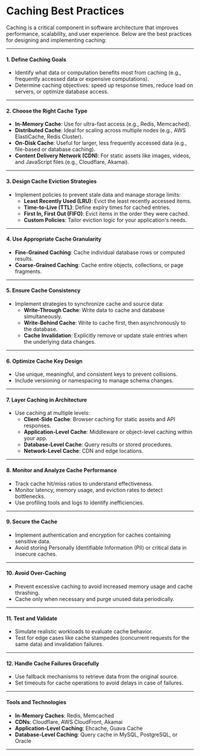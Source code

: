 # Caching Best Practices

Caching is a critical component in software architecture that improves performance, scalability, and user experience. Below are the best practices for designing and implementing caching:

---

#### **1. Define Caching Goals**
- Identify what data or computation benefits most from caching (e.g., frequently accessed data or expensive computations).
- Determine caching objectives: speed up response times, reduce load on servers, or optimize database access.

---

#### **2. Choose the Right Cache Type**
- **In-Memory Cache**: Use for ultra-fast access (e.g., Redis, Memcached).
- **Distributed Cache**: Ideal for scaling across multiple nodes (e.g., AWS ElastiCache, Redis Cluster).
- **On-Disk Cache**: Useful for larger, less frequently accessed data (e.g., file-based or database caching).
- **Content Delivery Network (CDN)**: For static assets like images, videos, and JavaScript files (e.g., Cloudflare, Akamai).

---

#### **3. Design Cache Eviction Strategies**
- Implement policies to prevent stale data and manage storage limits:
  - **Least Recently Used (LRU)**: Evict the least recently accessed items.
  - **Time-to-Live (TTL)**: Define expiry times for cached entries.
  - **First In, First Out (FIFO)**: Evict items in the order they were cached.
  - **Custom Policies**: Tailor eviction logic for your application's needs.

---

#### **4. Use Appropriate Cache Granularity**
- **Fine-Grained Caching**: Cache individual database rows or computed results.
- **Coarse-Grained Caching**: Cache entire objects, collections, or page fragments.

---

#### **5. Ensure Cache Consistency**
- Implement strategies to synchronize cache and source data:
  - **Write-Through Cache**: Write data to cache and database simultaneously.
  - **Write-Behind Cache**: Write to cache first, then asynchronously to the database.
  - **Cache Invalidation**: Explicitly remove or update stale entries when the underlying data changes.

---

#### **6. Optimize Cache Key Design**
- Use unique, meaningful, and consistent keys to prevent collisions.
- Include versioning or namespacing to manage schema changes.

---

#### **7. Layer Caching in Architecture**
- Use caching at multiple levels:
  - **Client-Side Cache**: Browser caching for static assets and API responses.
  - **Application-Level Cache**: Middleware or object-level caching within your app.
  - **Database-Level Cache**: Query results or stored procedures.
  - **Network-Level Cache**: CDN and edge locations.

---

#### **8. Monitor and Analyze Cache Performance**
- Track cache hit/miss ratios to understand effectiveness.
- Monitor latency, memory usage, and eviction rates to detect bottlenecks.
- Use profiling tools and logs to identify inefficiencies.

---

#### **9. Secure the Cache**
- Implement authentication and encryption for caches containing sensitive data.
- Avoid storing Personally Identifiable Information (PII) or critical data in insecure caches.

---

#### **10. Avoid Over-Caching**
- Prevent excessive caching to avoid increased memory usage and cache thrashing.
- Cache only when necessary and purge unused data periodically.

---

#### **11. Test and Validate**
- Simulate realistic workloads to evaluate cache behavior.
- Test for edge cases like cache stampedes (concurrent requests for the same data) and invalidation failures.

---

#### **12. Handle Cache Failures Gracefully**
- Use fallback mechanisms to retrieve data from the original source.
- Set timeouts for cache operations to avoid delays in case of failures.

---

#### **Tools and Technologies**
- **In-Memory Caches**: Redis, Memcached
- **CDNs**: Cloudflare, AWS CloudFront, Akamai
- **Application-Level Caching**: Ehcache, Guava Cache
- **Database-Level Caching**: Query cache in MySQL, PostgreSQL, or Oracle

---